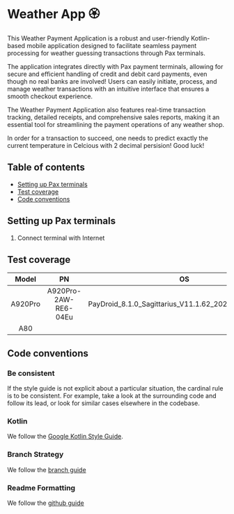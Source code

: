 # Weather App 🏵️

This Weather Payment Application is a robust and user-friendly Kotlin-based mobile application
designed to facilitate seamless payment processing for weather guessing transactions through Pax
terminals.

The application integrates directly with Pax payment terminals, allowing for secure and efficient
handling of credit and debit card payments, even though no real banks are involved!
Users can easily initiate, process, and manage weather transactions with an intuitive interface 
that ensures a smooth checkout experience.

The Weather Payment Application also features real-time transaction tracking, detailed
receipts, and comprehensive sales reports, making it an essential tool for streamlining the payment
operations of any weather shop.

In order for a transaction to succeed, one needs to predict exactly the current temperature in Celcious 
with 2 decimal persision! Good luck!

## Table of contents

* [Setting up Pax terminals](#setting-up-pax-terminals)
* [Test coverage](#test-coverage)
* [Code conventions](#code-conventions)

## Setting up Pax terminals

1. Connect terminal with Internet

## Test coverage

|  Model  |          PN          |                          OS                           |
|:-------:|:--------------------:|:-----------------------------------------------------:|
| A920Pro | A920Pro-2AW-RE6-04Eu | PayDroid_8.1.0_Sagittarius_V11.1.62_20240411.paydroid |
|   A80   |                      |                                                       |

## Code conventions

### Be consistent

If the style guide is not explicit about a particular situation, the cardinal rule is to be
consistent. For example, take a look at the surrounding code and follow its lead, or look for
similar cases elsewhere in the codebase.

### Kotlin

We follow the [Google Kotlin Style Guide](https://developer.android.com/kotlin/style-guide).

### Branch Strategy

We follow the [branch guide](https://www.abtasty.com/blog/git-branching-strategies)

### Readme Formatting

We follow the [github guide](https://docs.github.com/en/get-started/writing-on-github/getting-started-with-writing-and-formatting-on-github/quickstart-for-writing-on-github)